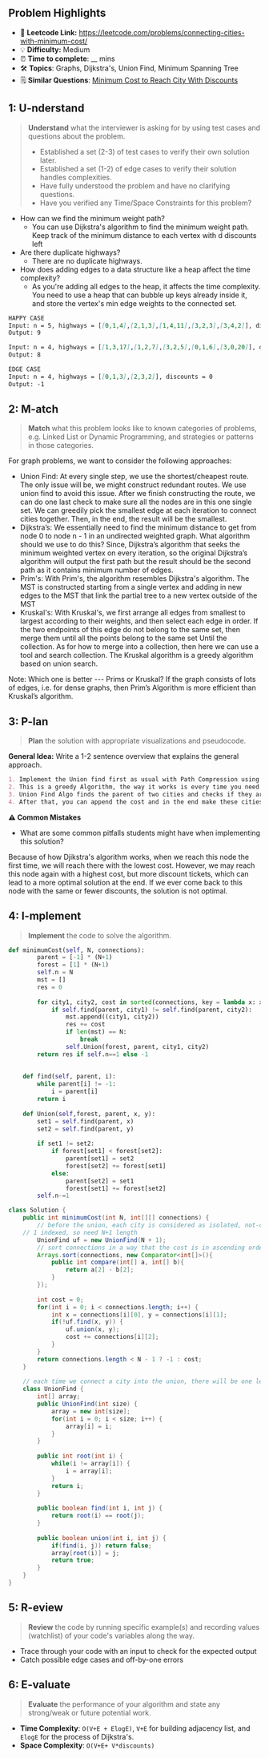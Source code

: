## Problem Highlights

* 🔗 **Leetcode Link:** <https://leetcode.com/problems/connecting-cities-with-minimum-cost/>
* 💡 **Difficulty:** Medium
* ⏰ **Time to complete**: __ mins
* 🛠️ **Topics**: Graphs, Dijkstra's, Union Find, Minimum Spanning Tree
* 🗒️ **Similar Questions**: [Minimum Cost to Reach City With Discounts](https://leetcode.com/problems/minimum-cost-to-reach-city-with-discounts/)
    
## 1: U-nderstand
 
> **Understand** what the interviewer is asking for by using test cases and questions about the problem.
> 
> - Established a set (2-3) of test cases to verify their own solution later.
> - Established a set (1-2) of edge cases to verify their solution handles complexities.
> - Have fully understood the problem and have no clarifying questions.
> - Have you verified any Time/Space Constraints for this problem?

- How can we find the minimum weight path?
  - You can use Dijkstra's algorithm to find the minimum weight path. Keep track of the minimum distance to each vertex with d discounts left
- Are there duplicate highways?
  - There are no duplicate highways.
- How does adding edges to a data structure like a heap affect the time complexity?
  - As you're adding all edges to the heap, it affects the time complexity. You need to use a heap that can bubble up keys already inside it, and store the vertex's min edge weights to the connected set.
   
```markdown
HAPPY CASE
Input: n = 5, highways = [[0,1,4],[2,1,3],[1,4,11],[3,2,3],[3,4,2]], discounts = 1
Output: 9

Input: n = 4, highways = [[1,3,17],[1,2,7],[3,2,5],[0,1,6],[3,0,20]], discounts = 20
Output: 8

EDGE CASE
Input: n = 4, highways = [[0,1,3],[2,3,2]], discounts = 0
Output: -1
```   
    
## 2: M-atch

<!-- See https://docs.google.com/document/d/1hYT1hoOJ6pFIt8A5q-PIZmYP7pB4WqlzyUJgFx9x2mY/edit#heading=h.ya2de4n4zsds for list of algorithms based on question type-->

> **Match** what this problem looks like to known categories of problems, e.g. Linked List or Dynamic Programming, and strategies or patterns in those categories.

For graph problems, we want to consider the following approaches:

* Union Find: At every single step, we use the shortest/cheapest route. The only issue will be, we might construct redundant routes. We use
union find to avoid this issue. After we finish constructing the route, we can do one last check to make sure all the nodes are in this one single set. We can greedily pick the smallest edge at each iteration to connect cities together. Then, in the end, the result will be the smallest.
* Dijkstra’s: We essentially need to find the minimum distance to get from node 0 to node n - 1 in an undirected weighted graph. What algorithm should we use to do this? Since, Dijkstra’s algorithm that seeks the minimum weighted vertex on every iteration, so the original Dijkstra’s algorithm will output the first path but the result should be the second path as it contains minimum number of edges.
* Prim's: With Prim's, the algorithm resembles Dijkstra's algorithm. The MST is constructed starting from a single vertex and adding in new edges to the MST that link the partial tree to a new vertex outside of the MST
* Kruskal's: With Kruskal's, we first arrange all edges from smallest to largest according to their weights, and then select each edge in order. If the two endpoints of this edge do not belong to the same set, then merge them until all the points belong to the same set Until the collection. As for how to merge into a collection, then here we can use a tool and search collection. The Kruskal algorithm is a greedy algorithm based on union search.

Note: Which one is better --- Prims or Kruskal?
If the graph consists of lots of edges, i.e. for dense graphs, then Prim’s Algorithm is more efficient than Kruskal’s algorithm.


## 3: P-lan

> **Plan** the solution with appropriate visualizations and pseudocode.

**General Idea:** Write a 1-2 sentence overview that explains the general approach.

```markdown
1. Implement the Union find first as usual with Path Compression using forest
2. This is a greedy Algorithm, the way it works is every time you need to find the minimum cost from the connections and check if including this Edge would cause a loop or cycle, which is where our Union Find would come Handy.
3. Union Find Algo finds the parent of two cities and checks if they are not the same, because if they are then you are already forming a cycle that would violate the minimum spanning tree property so then out check helps over there.
4. After that, you can append the cost and in the end make these cities a new set using Union
```

**⚠️ Common Mistakes**

* What are some common pitfalls students might have when implementing this solution?

Because of how Djikstra's algorithm works, when we reach this node the first time, we will reach there with the lowest cost.  However, we may reach this node again with a highest cost, but more discount tickets, which can lead to a more optimal solution at the end.  If we ever come back to this node with the same or fewer discounts, the solution is not optimal.

## 4: I-mplement

> **Implement** the code to solve the algorithm.

```python
def minimumCost(self, N, connections):
        parent = [-1] * (N+1)
        forest = [1] * (N+1)
        self.n = N
        mst = []
        res = 0
        
        for city1, city2, cost in sorted(connections, key = lambda x: x[2]):
            if self.find(parent, city1) != self.find(parent, city2):
                mst.append((city1, city2))
                res += cost
                if len(mst) == N:
                    break
                self.Union(forest, parent, city1, city2)
        return res if self.n==1 else -1
                
    
    def find(self, parent, i):
        while parent[i] != -1:
            i = parent[i]
        return i
    
    def Union(self,forest, parent, x, y):
        set1 = self.find(parent, x)
        set2 = self.find(parent, y)
        
        if set1 != set2:
            if forest[set1] < forest[set2]:
                parent[set1] = set2
                forest[set2] += forest[set1]
            else:
                parent[set2] = set1
                forest[set1] += forest[set2]
        self.n-=1
```
```java
class Solution {
    public int minimumCost(int N, int[][] connections) {
        // before the union, each city is considered as isolated, not-connected node, so there should be N unions at first 
	// 1 indexed, so need N+1 length
        UnionFind uf = new UnionFind(N + 1);
        // sort connections in a way that the cost is in ascending order 
        Arrays.sort(connections, new Comparator<int[]>(){
            public int compare(int[] a, int[] b){
                return a[2] - b[2];
            }                 
        });
       
        int cost = 0;
        for(int i = 0; i < connections.length; i++) {
            int x = connections[i][0], y = connections[i][1];
            if(!uf.find(x, y)) {
                uf.union(x, y);
                cost += connections[i][2];
            }
        }
        return connections.length < N - 1 ? -1 : cost;
    }
    
    // each time we connect a city into the union, there will be one less isolated city
    class UnionFind {
        int[] array;
        public UnionFind(int size) {
            array = new int[size];
            for(int i = 0; i < size; i++) {
                array[i] = i;
            }
        }
        
        public int root(int i) {
            while(i != array[i]) {
                i = array[i];
            }
            return i;
        }
        
        public boolean find(int i, int j) {
            return root(i) == root(j);
        }
        
        public boolean union(int i, int j) {
            if(find(i, j)) return false;
            array[root(i)] = j;
            return true;
        }
    }
}
```
    
## 5: R-eview

> **Review** the code by running specific example(s) and recording values (watchlist) of your code's variables along the way.

- Trace through your code with an input to check for the expected output
- Catch possible edge cases and off-by-one errors

## 6: E-valuate

> **Evaluate** the performance of your algorithm and state any strong/weak or future potential work.

* **Time Complexity**: `O(V+E + ElogE)`, `V+E` for building adjacency list, and `ElogE` for the process of Dijkstra's.
* **Space Complexity**: `O(V+E+ V*discounts)`